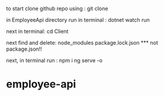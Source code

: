 to start clone github repo
using : git clone <repo code http>

in EmployeeApi directory run in terminal :
dotnet watch run

next in terminal:
cd Client

next find and delete:
node_modules
package.lock.json *** not package.json!!

next, in terminal run :
npm i
ng serve -o



# employee-api
